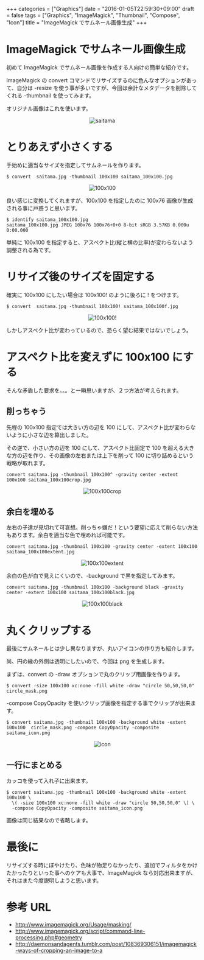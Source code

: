 +++
categories = ["Graphics"]
date = "2016-01-05T22:59:30+09:00"
draft = false
tags = ["Graphics", "ImageMagick", "Thumbnail", "Compose", "Icon"]
title = "ImageMagick でサムネール画像生成"
+++

# ImageMagick でサムネール画像生成

初めて ImageMagick でサムネール画像を作成する人向けの簡単な紹介です。

ImageMagick の convert コマンドでリサイズするのに色んなオプションがあって、自分は -resize を使う事が多いですが、今回は余計なメタデータを削除してくれる -thumbnail を使ってみます。

オリジナル画像はこれを使います。
<center> <img src="/2016/01/05/saitama.jpg" alt="saitama" /> </center>

# とりあえず小さくする

手始めに適当なサイズを指定してサムネールを作ります。
```
$ convert  saitama.jpg -thumbnail 100x100 saitama_100x100.jpg
```
<center> <img src="/2016/01/05/saitama_100x100.jpg" alt="100x100" /></center>

良い感じに変換してくれますが、100x100 を指定したのに 100x76 画像が生成される事に戸惑うと思います。
```
$ identify saitama_100x100.jpg
saitama_100x100.jpg JPEG 100x76 100x76+0+0 8-bit sRGB 3.57KB 0.000u 0:00.000
```

単純に 100x100 を指定すると、アスペクト比(縦と横の比率)が変わらないよう調整される為です。

# リサイズ後のサイズを固定する

確実に 100x100 にしたい場合は 100x100! のように後ろに ! をつけます。
```
$ convert  saitama.jpg -thumbnail 100x100! saitama_100x100f.jpg
```
<center> <img src="/2016/01/05/saitama_100x100f.jpg" alt="100x100!" /></center>

しかしアスペクト比が変わっているので、恐らく望む結果ではないでしょう。

# アスペクト比を変えずに 100x100 にする

そんな矛盾した要求を。。。と一瞬思いますが、２つ方法が考えられます。

## 削っちゃう

先程の 100x100 指定では大きい方の辺を 100 にして、アスペクト比が変わらないように小さな辺を算出しました。

その逆で、小さい方の辺を 100 にして、アスペクト比固定で 100 を超える大きな方の辺を作り、その画像の左右または上下を削って 100 に切り詰めるという戦略が取れます。

```
convert saitama.jpg -thumbnail 100x100^ -gravity center -extent 100x100 saitama_100x100crop.jpg
```
<center> <img src="/2016/01/05/saitama_100x100crop.jpg" alt="100x100crop" /></center>

## 余白を埋める

左右の子達が見切れて可哀想。削っちゃ嫌だ！という要望に応えて削らない方法もあります。余白を適当な色で埋めれば可能です。

```
convert saitama.jpg -thumbnail 100x100 -gravity center -extent 100x100 saitama_100x100extent.jpg
```
<center> <img src="/2016/01/05/saitama_100x100extent.jpg" alt="100x100extent" /></center>

余白の色が白で見えにくいので、-background で黒を指定してみます。
```
convert saitama.jpg -thumbnail 100x100 -background black -gravity center -extent 100x100 saitama_100x100black.jpg
```
<center> <img src="/2016/01/05/saitama_100x100black.jpg" alt="100x100black" /></center>

# 丸くクリップする

最後にサムネールとは少し異なりますが、丸いアイコンの作り方も紹介します。

尚、円の縁の外側は透明にしたいので、今回は png を生成します。

まずは、convert の -draw オプションで丸のクリップ用画像を作ります。
```
$ convert -size 100x100 xc:none -fill white -draw "circle 50,50,50,0" circle_mask.png
```
-compose CopyOpacity を使いクリップ画像を指定する事でクリップが出来ます。
```
$ convert saitama.jpg -thumbnail 100x100 -background white -extent 100x100  circle_mask.png -compose CopyOpacity -composite saitama_icon.png
```

<center> <img src="/2016/01/05/saitama_icon.png" alt="icon" /></center>

## 一行にまとめる

カッコを使って入れ子に出来ます。
```
$ convert saitama.jpg -thumbnail 100x100 -background white -extent 100x100 \
  \( -size 100x100 xc:none -fill white -draw "circle 50,50,50,0" \) \
  -compose CopyOpacity -composite saitama_icon.png
```
画像は同じ結果なので省略します。

# 最後に

リサイズする時にぼやけたり、色味が物足りなかったり、追加でフィルタをかけたかったりといった事へのケアも大事で、ImageMagick なら対応出来ますが、それはまた今度説明しようと思います。

# 参考 URL

 * http://www.imagemagick.org/Usage/masking/
 * http://www.imagemagick.org/script/command-line-processing.php#geometry
 * http://daemonsandagents.tumblr.com/post/108369306151/imagemagick-ways-of-cropping-an-image-to-a
